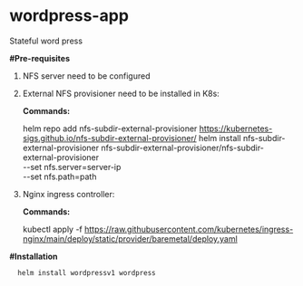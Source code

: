 # wordpress-app
Stateful word press 


**#Pre-requisites**
1. NFS server need to be configured
2. External NFS provisioner need to be installed in K8s:
   
   **Commands:**

      helm repo add nfs-subdir-external-provisioner https://kubernetes-sigs.github.io/nfs-subdir-external-provisioner/
      helm install nfs-subdir-external-provisioner nfs-subdir-external-provisioner/nfs-subdir-external-provisioner \
       --set nfs.server=server-ip \
       --set nfs.path=path
4. Nginx ingress controller:
   
   **Commands:**

      kubectl apply -f https://raw.githubusercontent.com/kubernetes/ingress-nginx/main/deploy/static/provider/baremetal/deploy.yaml

**#Installation**

      helm install wordpressv1 wordpress
